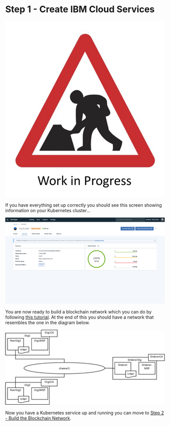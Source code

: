 # Step 1 - Create IBM Cloud Services

![Work in Progress](../images/wip.png)

If you have everything set up correctly you should see this screen showing information on your Kubernetes cluster...

![Kubernetes Cluster](../images/image01.png)

You are now ready to build a blockchain network which you can do by following [this tutorial](https://cloud.ibm.com/docs/services/blockchain/howto?topic=blockchain-ibp-console-build-network#ibp-console-build-network). At the end of this you should have a network that resembles the one in the diagram below.

![Kubernetes Cluster](../images/image03.png)

Now you have a Kubernetes service up and running you can move to [Step 2 - Build the Blockchain Network](../docs/buildnetwork.md).